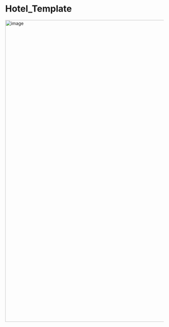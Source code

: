 <h1>Hotel_Template</h1>
<img width="960" alt="image" src="https://user-images.githubusercontent.com/102374706/171214046-aa5d1166-d0a5-4a07-9b18-d216c90b7d16.png">

